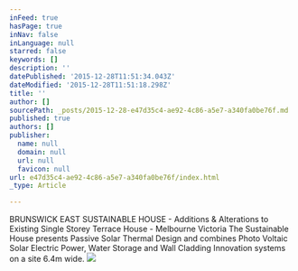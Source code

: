 ```yaml
---
inFeed: true
hasPage: true
inNav: false
inLanguage: null
starred: false
keywords: []
description: ''
datePublished: '2015-12-28T11:51:34.043Z'
dateModified: '2015-12-28T11:51:18.298Z'
title: ''
author: []
sourcePath: _posts/2015-12-28-e47d35c4-ae92-4c86-a5e7-a340fa0be76f.md
published: true
authors: []
publisher:
  name: null
  domain: null
  url: null
  favicon: null
url: e47d35c4-ae92-4c86-a5e7-a340fa0be76f/index.html
_type: Article

---
```

BRUNSWICK EAST SUSTAINABLE HOUSE - Additions & Alterations to Existing Single Storey Terrace House - Melbourne Victoria
The Sustainable House presents Passive Solar Thermal Design and combines Photo Voltaic Solar Electric Power, Water Storage and Wall Cladding Innovation systems on a site 6.4m wide.
![](https://the-grid-user-content.s3-us-west-2.amazonaws.com/ec69fc3d-44ec-4747-8084-643c9fcfce21.jpg)